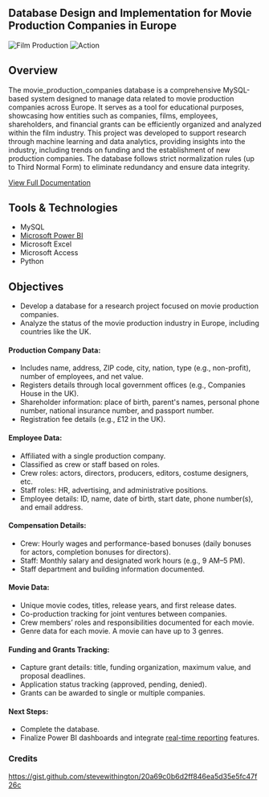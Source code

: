 ## Database Design and Implementation for Movie Production Companies in Europe

![Film Production](https://media1.giphy.com/media/v1.Y2lkPTc5MGI3NjExbGR2d3ZlYjc3cWxtaWE0NnNleDlnMG9xaGx4aXN6bHR3bHo2a2swMCZlcD12MV9pbnRlcm5hbF9naWZfYnlfaWQmY3Q9Zw/kxKdMAZO0N99S/giphy.gif) ![Action](https://media2.giphy.com/media/v1.Y2lkPTc5MGI3NjExd3Jsa2s3amJsdXdjeTQyYjk2ejJvNWdpdGF2dm1zbDQwMWl6dmczdiZlcD12MV9pbnRlcm5hbF9naWZfYnlfaWQmY3Q9Zw/Em9cyu8HJBmFSWCRPy/giphy.gif)
 
## Overview 
The movie_production_companies database is a comprehensive MySQL-based system designed to manage data related to movie production companies across Europe. It serves as a tool for educational purposes, showcasing how entities such as companies, films, employees, shareholders, and financial grants can be efficiently organized and analyzed within the film industry. This project was developed to support research through machine learning and data analytics, providing insights into the industry, including trends on funding and the establishment of new production companies. The database follows strict normalization rules (up to Third Normal Form) to eliminate redundancy and ensure data integrity.
 
[View Full Documentation](https://sites.google.com/view/eu-film-db)
 
## Tools & Technologies 
- MySQL 
- [Microsoft Power BI](https://app.powerbi.com/view?r=eyJrIjoiOTAxZjBiZDUtZDE1ZC00YzU2LWExODctOTU2MjFhM2ZiY2YyIiwidCI6IjFmZWExNGY1LTNjYjYtNGM1OC1hYjJiLWY4MGU3ZjQ1OWVkMSIsImMiOjh9)
- Microsoft Excel
- Microsoft Access
- Python 

## Objectives

- Develop a database for a research project focused on movie production companies.
- Analyze the status of the movie production industry in Europe, including countries like the UK.

#### Production Company Data:
- Includes name, address, ZIP code, city, nation, type (e.g., non-profit), number of employees, and net value.
- Registers details through local government offices (e.g., Companies House in the UK).
- Shareholder information: place of birth, parent's names, personal phone number, national insurance number, and passport number.
- Registration fee details (e.g., £12 in the UK).

#### Employee Data:
- Affiliated with a single production company.
- Classified as crew or staff based on roles.
- Crew roles: actors, directors, producers, editors, costume designers, etc.
- Staff roles: HR, advertising, and administrative positions.
- Employee details: ID, name, date of birth, start date, phone number(s), and email address.

#### Compensation Details:
- Crew: Hourly wages and performance-based bonuses (daily bonuses for actors, completion bonuses for directors).
- Staff: Monthly salary and designated work hours (e.g., 9 AM–5 PM).
- Staff department and building information documented.

#### Movie Data:
- Unique movie codes, titles, release years, and first release dates.
- Co-production tracking for joint ventures between companies.
- Crew members’ roles and responsibilities documented for each movie.
- Genre data for each movie. A movie can have up to 3 genres. 

#### Funding and Grants Tracking:
- Capture grant details: title, funding organization, maximum value, and proposal deadlines.
- Application status tracking (approved, pending, denied).
- Grants can be awarded to single or multiple companies.

#### Next Steps:
- Complete the database.
- Finalize Power BI dashboards and integrate [real-time reporting](https://app.powerbi.com/view?r=eyJrIjoiOTAxZjBiZDUtZDE1ZC00YzU2LWExODctOTU2MjFhM2ZiY2YyIiwidCI6IjFmZWExNGY1LTNjYjYtNGM1OC1hYjJiLWY4MGU3ZjQ1OWVkMSIsImMiOjh9) features.

### Credits 
 https://gist.github.com/stevewithington/20a69c0b6d2ff846ea5d35e5fc47f26c
